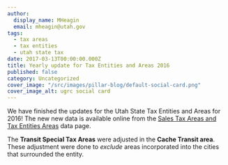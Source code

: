 ```yaml
---
author:
  display_name: MHeagin
  email: mheagin@utah.gov
tags:
  - tax areas
  - tax entities
  - utah state tax
date: 2017-03-13T00:00:00.000Z
title: Yearly update for Tax Entities and Areas 2016
published: false
category: Uncategorized
cover_image: "/src/images/pillar-blog/default-social-card.png"
cover_image_alt: ugrc social card
---
```


We have finished the updates for the Utah State Tax Entities and Areas for 2016!
The new new data is available online from the [Sales Tax Areas and Tax Entities Areas](/products/sgid/taxing-areas) data page.

The **Transit Special Tax Areas** were adjusted in the **Cache Transit area**. These adjustment were done to _exclude_ areas incorporated into the cities that surrounded the entity.
